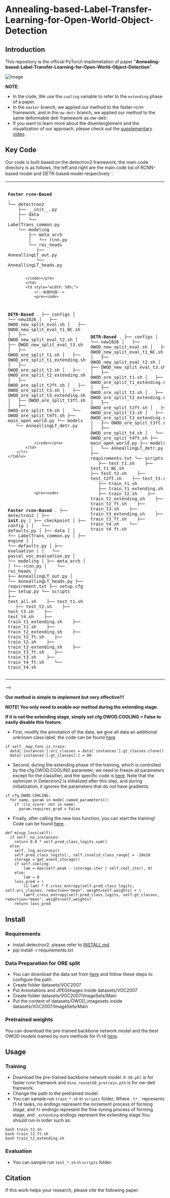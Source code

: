 # Annealing-based-Label-Transfer-Learning-for-Open-World-Object-Detection

## Introduction

This repository is the official PyTorch implemetation of paper "**Annealing-based-Label-Transfer-Learning-for-Open-World-Object-Detection**".

![image](https://github.com/DIG-Beihang/Annealing-based-Label-Transfer-Learning-for-Open-World-Object-Detection/blob/master/docs/AnnealingOWOD.png)
<!---
<p align="center">
  <img src="./docs/framework.gif" alt="framework">
</p>
-->

**NOTE**: 
- In the code, We use the `cooling` variable to refer to the `extending` phase of a paper.
- In the `master` branch, we applied our method to the faster-rcnn framework, and in the `ow-detr` branch, we applied our method to the same deformable detr framework as ow-detr.
- If you want to learn more about the disentanglement and the visualization of our approach, please check out the [supplementary video](https://github.com/DIG-Beihang/Annealing-based-Label-Transfer-Learning-for-Open-World-Object-Detection/blob/master/docs/video%20(4).mp4).

## Key Code

Our code is built based on the detectron2 framework, the main code directory is as follows, the left and right are the main code list of RCNN-based model and DETR-based model respectively： 

<html>
    <table style="width: 100%;">
        <tr>
            <td style="width: 50%;">
                <!--左侧内容-->
                <pre><code>
<strong>Faster rcnn-Based</strong> 
.
└── detectron2
    ├── __init__.py
    ├── data
    │   └── LabelTrans_common.py
    └── modeling
        ├── meta_arch
        │   └── rcnn.py
        └── roi_heads
           ├── AnneallingLT_out.py
           └── AnneallingLT_heads.py

            </code></pre>
            </td>
            <td style="width: 50%;">
                <!--右侧内容-->
                <pre><code>
<strong>DETR-Based</strong> 
.
├── configs
│   └── new1026
│       ├── OWOD_new_split_eval.sh
│       ├── OWOD_new_split_eval_t1_NC.sh
│       ├── OWOD_new_split_eval_t2.sh
│       ├── OWOD_new_split_eval_t3.sh
│       ├── OWOD_ore_split_t1.sh
│       ├── OWOD_ore_split_t1_extending.sh
│       ├── OWOD_ore_split_t2.sh
│       ├── OWOD_ore_split_t2_extending.sh
│       ├── OWOD_ore_split_t2ft.sh
│       ├── OWOD_ore_split_t3.sh
│       ├── OWOD_ore_split_t3_extending.sh
│       ├── OWOD_ore_split_t3ft.sh
│       ├── OWOD_ore_split_t4.sh
│       └── OWOD_ore_split_t4ft.sh
├── main_open_world.py
└── models
    └── AnneallingLT_detr.py

                </code></pre>
            </td>
        </tr>
    </table>
</html>

<!---
<html>
    <table style="width: 100%;">
        <tr>
            <td style="width: 50%;">
                <!--左侧内容-->
                <pre><code>
<strong>Faster rcnn-Based</strong> 
.
├── detectron2
│   ├── __init__.py
│   ├── checkpoint
│   ├── config
│   │   └── defaults.py
│   ├── data
│   │   └── LabelTrans_common.py
│   ├── engine
│   │   └── defaults.py
│   ├── evaluation
│   │   └── pascal_voc_evaluation.py
│   └── modeling
│       ├── meta_arch
│       │   └── rcnn.py
│       └── roi_heads
│          ├── AnneallingLT_out.py
│          └── AnneallingLT_heads.py
├── requirement.txt
├── setup.cfg
├── setup.py
└── scripts
    ├── test_all.sh
    ├── test_t1.sh
    ├── test_t2.sh
    ├── test_t3.sh
    ├── test_t4.sh
    ├── train_t1_extending.sh
    ├── train_t1.sh
    ├── train_t2_extending.sh
    ├── train_t2_ft.sh
    ├── train_t2.sh
    ├── train_t3_extending.sh
    ├── train_t3_ft.sh
    ├── train_t3.sh
    ├── train_t4_ft.sh
    └── train_t4.sh
            </code></pre>
            </td>
            <td style="width: 50%;">
                <!--右侧内容-->
                <pre><code>
<strong>DETR-Based</strong> 
.
├── configs
│   └── new1026
│       ├── OWOD_new_split_eval.sh
│       ├── OWOD_new_split_eval_t1_NC.sh
│       ├── OWOD_new_split_eval_t2.sh
│       ├── OWOD_new_split_eval_t3.sh
│       ├── OWOD_ore_split_t1.sh
│       ├── OWOD_ore_split_t1_extending.sh
│       ├── OWOD_ore_split_t2.sh
│       ├── OWOD_ore_split_t2_extending.sh
│       ├── OWOD_ore_split_t2ft.sh
│       ├── OWOD_ore_split_t3.sh
│       ├── OWOD_ore_split_t3_extending.sh
│       ├── OWOD_ore_split_t3ft.sh
│       ├── OWOD_ore_split_t4.sh
│       └── OWOD_ore_split_t4ft.sh
├── main_open_world.py
├── models
│   └── AnneallingLT_detr.py
├── requirements.txt
└── scripts
    ├── test_t1.sh
    ├── test_t1_NC.sh
    ├── test_t2.sh
    ├── test_t2ft.sh
    ├── test_t3.sh
    ├── train_t1.sh
    ├── train_t1_extending.sh
    ├── train_t2.sh
    ├── train_t2_extending.sh
    ├── train_t2_ft.sh
    ├── train_t3.sh
    ├── train_t3_extending.sh
    ├── train_t3_ft.sh
    ├── train_t4.sh
    └── train_t4_ft.sh
                </code></pre>
            </td>
        </tr>
    </table>
</html>
-->

**Our method is simple to implement but very effective!!!**

**NOTE! You only need to enable our method during the extending stage.**

**If it is not the extending stage, simply set cfg.OWOD.COOLING = False to easily disable this feature.**
- First, modify the annotation of the data, we give all data an additional unknown class label, the code can be found [here](https://github.com/DIG-Beihang/Annealing-based-Label-Transfer-Learning-for-Open-World-Object-Detection/blob/ade50266435d699ece227192e08a46c26d57784f/detectron2/data/LabelTrans_common.py#L52)
```
if self._map_func.is_train:
  data['instances'].ori_classes = data['instances'].gt_classes.clone()
  data['instances'].gt_classes[:] = 80
```
- Second, during the extending phase of the training, which is controlled by the cfg.OWOD.COOLING parameter, we need to freeze all parameters except for the classifier, and the specific code is [here](https://github.com/DIG-Beihang/ALL-OWOD/blob/c8bfcc8074407370184a48af58e20cdb22aa1aac/detectron2/engine/defaults.py#L285). Note that the optimizer in Detectron2 is initialized after this step, and during initialization, it ignores the parameters that do not have gradients.
```
if cfg.OWOD.COOLING:
  for name, param in model.named_parameters():
    if 'cls_score' not in name:
      param.requires_grad = False
```
- Finally, after calling the new loss function, you can start the training! Code can be found [here](https://github.com/DIG-Beihang/ALL-OWOD/blob/c8bfcc8074407370184a48af58e20cdb22aa1aac/detectron2/modeling/roi_heads/AnneallingLT_out.py#L334).
```
def mixup_loss(self):
  if self._no_instances:
    return 0.0 * self.pred_class_logits.sum()
  else:
    self._log_accuracy()
    self.pred_class_logits[:, self.invalid_class_range] = -10e10
    storage = get_event_storage()
    if self.cooling:
        lam = max(self.peak - (storage.iter / self.cool_iter), 0)
    else:
        lam = 0
    loss_pred = \
        (1-lam) * F.cross_entropy(self.pred_class_logits, self.ori_classes, reduction="mean", weight=self.weights) + \
        lam*F.cross_entropy(self.pred_class_logits, self.gt_classes, reduction="mean", weight=self.weights)
    return loss_pred
```

## Install
### Requirements
- Install detectron2, please refer to [INSTALL.md](./INSTALL.md).
- pip install -r requirements.txt
### Data Preparation for ORE split
- You can download the data set from [here](https://drive.google.com/drive/folders/1S5L-YmIiFMAKTs6nHMorB0Osz5iWI31k) and follow these steps to configure the path.
- Create folder datasets/VOC2007
- Put Annotations and JPEGImages inside datasets/VOC2007
- Create folder datasets/VOC2007/ImageSets/Main
- Put the content of datasets/OWOD_imagesets inside datasets/VOC2007/ImageSets/Main
### Pretrained weights
You can download the pre-trained backbone network model and the best OWOD models trained by ours methods for t1-t4 [here](https://drive.google.com/drive/folders/1baulMVqFWN-Vg_rVKJkkY3t_yAHtuhkJ?usp=sharing).
## Usage
### Training
- Download the pre-trained backbone network model. `R-50.pkl` is for faster rcnn framwork and `dino_resnet50_pretrain.pth` is for ow-detr framwork.
- Change the path to the pretrained model.
- You can sample run `train_*.sh` in `scripts` folder, Where `_t*_ `represents t1-t4 tasks, no endings represent the increment process of forming stage, and `ft` endings represent the fine-tuning process of forming stage, and `_extending` endings represent the extending stage.You should run in order such as:
```
bash train_t2.sh
bash train_t2_ft.sh
bash train_t2_extending.sh
```


### Evaluation
- You can sample run `test_*.sh` in `scripts` folder.

## Citation

If this work helps your research, please cite the following paper.


